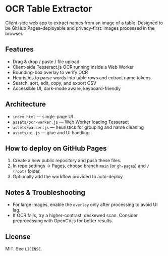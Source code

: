 # OCR Table Extractor

Client-side web app to extract names from an image of a table. Designed to be GitHub Pages–deployable and privacy-first: images processed in the browser.

## Features
- Drag & drop / paste / file upload
- Client-side Tesseract.js OCR running inside a Web Worker
- Bounding-box overlay to verify OCR
- Heuristics to parse words into table rows and extract name tokens
- Search, sort, edit, copy, and export CSV
- Accessible UI, dark-mode aware, keyboard-friendly

## Architecture
- `index.html` — single-page UI
- `assets/ocr-worker.js` — Web Worker loading Tesseract
- `assets/parser.js` — heuristics for grouping and name cleaning
- `assets/ui.js` — glue and UI handling

## How to deploy on GitHub Pages
1. Create a new public repository and push these files.
2. In repo settings → Pages, choose branch `main` (or `gh-pages`) and `/ (root)` folder.
3. Optionally add the workflow provided to auto-deploy.

## Notes & Troubleshooting
- For large images, enable the `overlay` only after processing to avoid UI lag.
- If OCR fails, try a higher-contrast, deskewed scan. Consider preprocessing with OpenCV.js for better results.

## License
MIT. See `LICENSE`.
